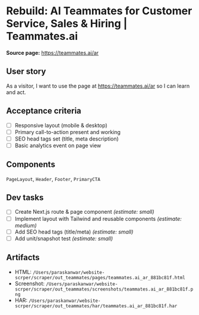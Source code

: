 # Rebuild: AI Teammates for Customer Service, Sales & Hiring | Teammates.ai

**Source page:** https://teammates.ai/ar

## User story
As a visitor, I want to use the page at https://teammates.ai/ar so I can learn and act.

## Acceptance criteria
- [ ] Responsive layout (mobile & desktop)
- [ ] Primary call-to-action present and working
- [ ] SEO head tags set (title, meta description)
- [ ] Basic analytics event on page view

## Components
`PageLayout`, `Header`, `Footer`, `PrimaryCTA`

## Dev tasks
- [ ] Create Next.js route & page component _(estimate: small)_
- [ ] Implement layout with Tailwind and reusable components _(estimate: medium)_
- [ ] Add SEO head tags (title/meta) _(estimate: small)_
- [ ] Add unit/snapshot test _(estimate: small)_

## Artifacts
- HTML: `/Users/paraskanwar/website-scrper/scraper/out_teammates/pages/teammates.ai_ar_881bc81f.html`
- Screenshot: `/Users/paraskanwar/website-scrper/scraper/out_teammates/screenshots/teammates.ai_ar_881bc81f.png`
- HAR: `/Users/paraskanwar/website-scrper/scraper/out_teammates/har/teammates.ai_ar_881bc81f.har`
